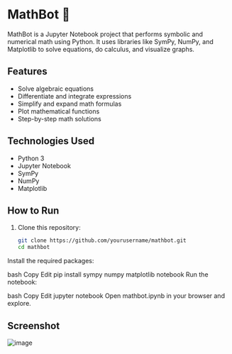 # MathBot 🤖


MathBot is a Jupyter Notebook project that performs symbolic and numerical math using Python. It uses libraries like SymPy, NumPy, and Matplotlib to solve equations, do calculus, and visualize graphs.

## Features

- Solve algebraic equations
- Differentiate and integrate expressions
- Simplify and expand math formulas
- Plot mathematical functions
- Step-by-step math solutions

## Technologies Used

- Python 3
- Jupyter Notebook
- SymPy
- NumPy
- Matplotlib

## How to Run

1. Clone this repository:
   ```bash
   git clone https://github.com/yourusername/mathbot.git
   cd mathbot
Install the required packages:

bash
Copy
Edit
pip install sympy numpy matplotlib notebook
Run the notebook:

bash
Copy
Edit
jupyter notebook
Open mathbot.ipynb in your browser and explore.


## Screenshot


![image](https://github.com/user-attachments/assets/4ec0f9ef-b06a-42f4-929f-93979ee7082d)
